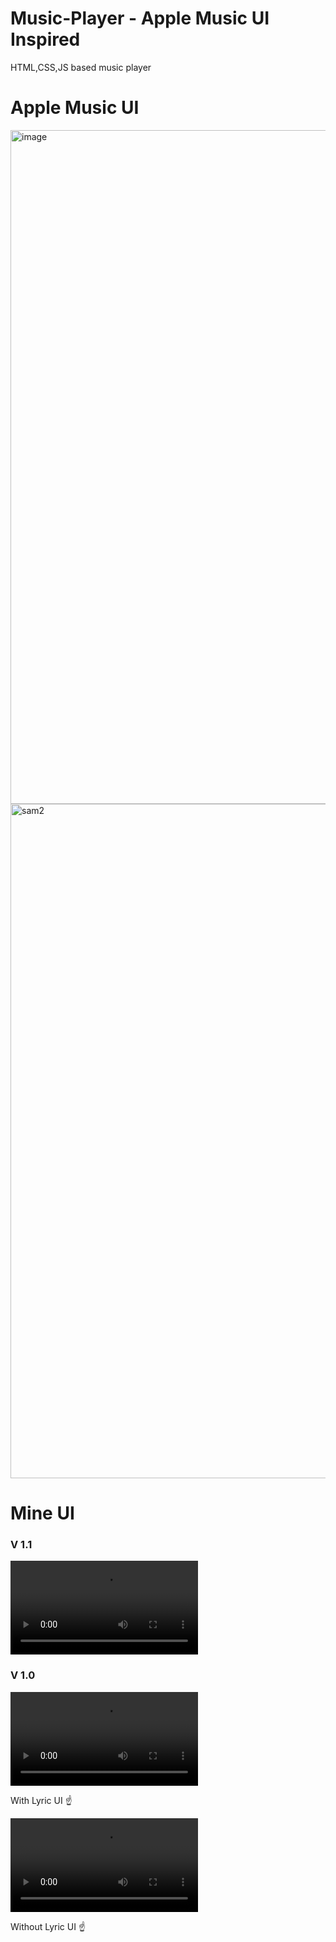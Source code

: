 # Music-Player - Apple Music UI Inspired
HTML,CSS,JS based music player

<h1>Apple Music UI </h1>

<img width="1916" height="1078" alt="image" src="https://github.com/user-attachments/assets/21e8901e-1235-451f-bb46-7ebce446e8e2" />

<img width="1919" height="1079" alt="sam2" src="https://github.com/user-attachments/assets/dc2efe8a-83dd-45ed-bac9-3287148ec5f4" />
<br>
<h1>Mine UI </h1>
<h3>V 1.1</h3>
<video src=""></video>

<h3>V 1.0</h3>

<video src="https://github.com/user-attachments/assets/5ce2a2bf-e905-4e20-8455-796f648d3115" autoplay style="height=100%"></video>
<p>With Lyric UI ☝️</p>

<video src="https://github.com/user-attachments/assets/2f8a38c8-4a1f-41af-80cf-1ea411101586"></video>
<p>Without Lyric UI ☝️</p>
